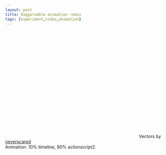 ```yaml
---
layout: post
title: Raggarumble animation remix
tags: [experiment,video,animation]
---
```

<object width="425" height="344" codebase="http://download.macromedia.com/pub/shockwave/cabs/flash/swflash.cab#version=6,0,40,0" classid="clsid:d27cdb6e-ae6d-11cf-96b8-444553540000"><param value="http://www.youtube.com/v/FJd-T1jAFQg&amp;hl=en" name="src"><embed width="425" height="344" src="http://www.youtube.com/v/FJd-T1jAFQg&amp;hl=en" type="application/x-shockwave-flash"></object>
Vectors by [neverscared](http://neverscared.org/)  
Animation: 10% timeline, 90% actionscript2.